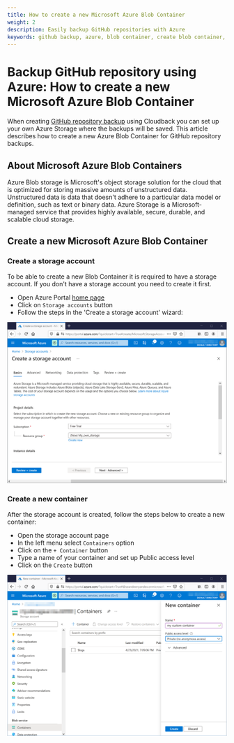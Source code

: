 ```yaml
---
title: How to create a new Microsoft Azure Blob Container
weight: 2
description: Easily backup GitHub repositories with Azure
keywords: github backup, azure, blob container, create blob container, cloudback
---
```


# Backup GitHub repository using Azure: How to create a new Microsoft Azure Blob Container

When creating [GitHub repository backup](https://docs.cloudback.it/features/automated-daily-backups/) using Cloudback you can set up your own Azure Storage where the backups will be saved. 
This article describes how to create a new Azure Blob Container for GitHub repository backups.

## About Microsoft Azure Blob Containers

Azure Blob storage is Microsoft's object storage solution for the cloud that is optimized for storing massive amounts of unstructured data. Unstructured data is data that doesn't adhere to a particular data model or definition, such as text or binary data. Azure Storage is a Microsoft-managed service that provides highly available, secure, durable, and scalable cloud storage.

## Create a new Microsoft Azure Blob Container

### Create a storage account

To be able to create a new Blob Container it is required to have a storage account. If you don't have a storage account you need to create it first.

 - Open Azure Portal [home page](https://portal.azure.com/#home)
 - Click on `Storage accounts` button
 - Follow the steps in the 'Create a storage account' wizard:
 
<p align="center">
  <img src="https://raw.githubusercontent.com/cloudback/docs/master/static/azure/azure-1-create-a-storage-account.png" alt="create a storage account" title="create a storage account" class="screenshot">
</p>

### Create a new container

After the storage account is created, follow the steps below to create a new container:

 - Open the storage account page
 - In the left menu select `Containers` option
 - Click on the `+ Container` button
 - Type a name of your container and set up Public access level
 - Click on the `Create` button

<p align="center">
  <img src="https://raw.githubusercontent.com/cloudback/docs/master/static/azure/azure-2-create-a-new-container.png" alt="create a storage account" title="create a storage account" class="screenshot">
</p>
